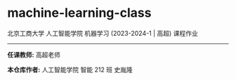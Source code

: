 # machine-learning-class

北京工商大学 人工智能学院 机器学习 (2023-2024-1 | 高超) 课程作业

---

**任课教师:** 高超老师

**本仓库作者:** 人工智能学院 智能 212 班 史胤隆
